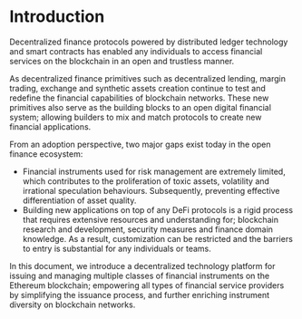 # Introduction

Decentralized finance protocols powered by distributed ledger technology and smart contracts has enabled any individuals to access financial services on the blockchain in an open and trustless manner.

As decentralized finance primitives such as decentralized lending, margin trading, exchange and synthetic assets creation continue to test and redefine the financial capabilities of blockchain networks. These new primitives also serve as the building blocks to an open digital financial system; allowing builders to mix and match protocols to create new financial applications. 

From an adoption perspective, two major gaps exist today in the open finance ecosystem:

* Financial instruments used for risk management are extremely limited, which contributes to the proliferation of toxic assets, volatility and irrational speculation behaviours. Subsequently, preventing effective differentiation of asset quality.  
* Building new applications on top of any DeFi protocols is a rigid process that requires extensive resources and understanding for; blockchain research and development, security measures and finance domain knowledge. As a result, customization can be restricted and the barriers to entry is substantial for any individuals or teams.  

In this document, we introduce a decentralized technology platform for issuing and managing multiple classes of financial instruments on the Ethereum blockchain; empowering all types of financial service providers by simplifying the issuance process, and further enriching instrument diversity on blockchain networks.  


